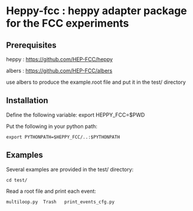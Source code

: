 Heppy-fcc : heppy adapter package for the FCC experiments
================================================================

Prerequisites
-------------

heppy : https://github.com/HEP-FCC/heppy

albers : https://github.com/HEP-FCC/albers

use albers to produce the example.root file and put it in the test/ directory

Installation
-

Define the following variable:
	export HEPPY_FCC=$PWD

Put the following in your python path:

    export PYTHONPATH=$HEPPY_FCC/..:$PYTHONPATH

Examples
--------

Several examples are provided in the test/ directory:

	cd test/

Read a root file and print each event:

	multiloop.py  Trash   print_events_cfg.py

